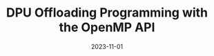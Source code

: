 ---
title: "DPU Offloading Programming with the OpenMP API"
collection: publications
permalink: /publication/2023-11-01-DPU-Offloading-Programming-with-the-OpenMP-API
type: "workshop"
date: 2023-11-01
venue: '<em>LLVM-HPC23 held in conjunction with SC</em>'
paperurl: 'https://doi.org/10.1145/3624062.3624165'
citation: ' M. Usman,  <strong>S. Iserte</strong>,  R. Ferrer, and  A. Peña, &quot;DPU Offloading Programming with the OpenMP API.&quot; <em>LLVM-HPC23 held in conjunction with SC</em>, Nov. 2023.'
---